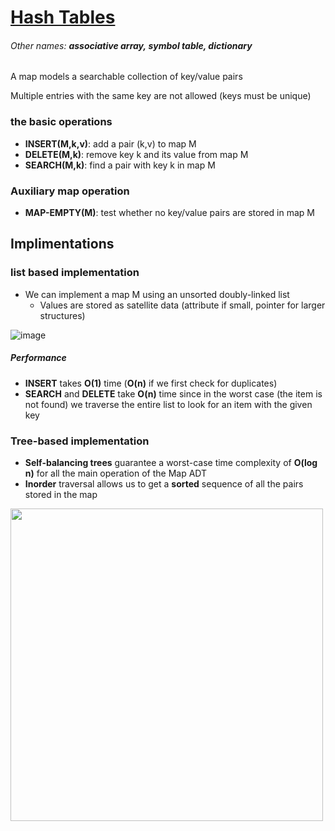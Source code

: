 # [Hash Tables](https://github.com/Khair9/Year-2-CompSci-Notes/blob/main/AlgsData/AlgsData.md)
###### Other names: **associative array, symbol table, dictionary**
A map models a searchable collection of key/value pairs

Multiple entries with the same key are not allowed (keys must be unique)

### the basic operations
 - **INSERT(M,k,v)**: add a pair (k,v) to map M
 - **DELETE(M,k)**: remove key k and its value from map M
 - **SEARCH(M,k)**: find a pair with key k in map M

### Auxiliary map operation
 - **MAP-EMPTY(M)**: test whether no key/value pairs are stored in map M
## Implimentations
### list based implementation
 - We can implement a map M using an unsorted doubly-linked list 
   - Values are stored as satellite data (attribute if small, pointer for larger structures)
  
![image](https://github.com/user-attachments/assets/46b77f95-36fc-4bd9-a4ba-d252b7e585cc)

##### Performance
 - **INSERT** takes **O(1)** time (**O(n)** if we first check for duplicates)
 - **SEARCH** and **DELETE** take **O(n)** time since in the worst case (the item is not found) we traverse the entire list to look for an item with the given key

### Tree-based implementation
 - **Self-balancing trees** guarantee a worst-case time complexity of **O(log n)** for all the main operation of the Map ADT
 - **Inorder** traversal allows us to get a **sorted** sequence of all the pairs stored in the map

 <img src="https://github.com/user-attachments/assets/bd635d22-fdd0-4fe1-870c-aac234f60ff8" width="500">

 



